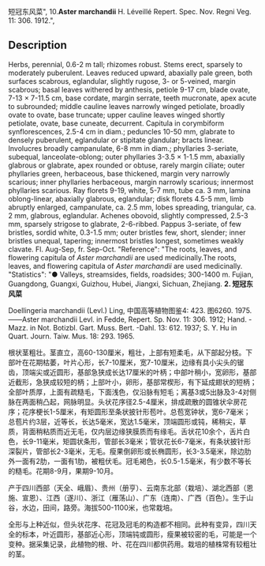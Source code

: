 短冠东风菜",
10.**Aster marchandii** H. Léveillé Repert. Spec. Nov. Regni Veg. 11: 306. 1912.",

## Description
Herbs, perennial, 0.6-2 m tall; rhizomes robust. Stems erect, sparsely to moderately puberulent. Leaves reduced upward, abaxially pale green, both surfaces scabrous, eglandular, slightly rugose, 3- or 5-veined, margin scabrous; basal leaves withered by anthesis, petiole 9-17 cm, blade ovate, 7-13 × 7-11.5 cm, base cordate, margin serrate, teeth mucronate, apex acute to subrounded; middle cauline leaves narrowly winged petiolate, broadly ovate to ovate, base truncate; upper cauline leaves winged shortly petiolate, ovate, base cuneate, decurrent. Capitula in corymbiform synflorescences, 2.5-4 cm in diam.; peduncles 10-50 mm, glabrate to densely puberulent, eglandular or stipitate glandular; bracts linear. Involucres broadly campanulate, 6-8 mm in diam.; phyllaries 3-seriate, subequal, lanceolate-oblong; outer phyllaries 3-3.5 × 1-1.5 mm, abaxially glabrous or glabrate, apex rounded or obtuse, rarely margin ciliate; outer phyllaries green, herbaceous, base thickened, margin very narrowly scarious; inner phyllaries herbaceous, margin narrowly scarious; innermost phyllaries scarious. Ray florets 9-19, white, 5-7 mm, tube ca. 3 mm, lamina oblong-linear, abaxially glabrous, eglandular; disk florets 4.5-5 mm, limb abruptly enlarged, campanulate, ca. 2.5 mm, lobes spreading, triangular, ca. 2 mm, glabrous, eglandular. Achenes obovoid, slightly compressed, 2.5-3 mm, sparsely strigose to glabrate, 2-6-ribbed. Pappus 3-seriate, of few bristles, sordid white, 0.3-1.5 mm; outer bristles few, short, slender; inner bristles unequal, tapering; innermost bristles longest, sometimes weakly clavate. Fl. Aug-Sep, fr. Sep-Oct.
  "Reference": "The roots, leaves, and flowering capitula of *Aster marchandii* are used medicinally.The roots, leaves, and flowering capitula of *Aster marchandii* are used medicinally.
  "Statistics": "● Valleys, streamsides, fields, roadsides; 300-1400 m. Fujian, Guangdong, Guangxi, Guizhou, Hubei, Jiangxi, Sichuan, Zhejiang.
**2. 短冠东风菜**

Doellingeria marchandii (Levl.) Ling, 中国高等植物图鉴4: 423. 图6260. 1975.——Aster marchandii Levl. in Fedde, Repert. Sp. Nov. 11: 306. 1912; Hand. -Mazz. in Not. Botizbl. Gart. Muss. Bert. -Dahl. 13: 612. 1937; S. Y. Hu in Quart. Journ. Taiw. Mus. 18: 293. 1965.

根状茎粗壮。茎直立，高60-130厘米，粗壮，上部有短柔毛，从下部起分枝。下部叶在花期枯萎，叶片心形，长7-10厘米，宽7-10厘米，边缘有具小尖头的锯齿，顶端尖或近圆形，基部急狭成长达17厘米的叶柄；中部叶稍小，宽卵形，基部近截形，急狭成较短的柄；上部叶小，卵形，基部常楔形，有下延成翅状的短柄；全部叶质厚，上面有疏糙毛，下面浅色，仅沿脉有短毛；离基3或5出脉及3-4对侧脉在两面稍凸起，网脉明显。头状花序径2.5-4厘米，排成疏散的圆锥状伞房花序；花序梗长1-5厘米，有矩圆形至条状披针形苞叶。总苞宽钟状，宽6-7毫米；总苞片约3层，近等长，长达5毫米，宽达1.5毫米，顶端圆形或钝，稀稍尖，草质，背面稍粘质而近无毛，仅内层边缘狭膜质而有缘毛。舌状花10余个，舌片白色，长9-11毫米，矩圆状条形，管部长3毫米；管状花长6-7毫米，有条状披针形深裂片，管部长2-3毫米，无毛。瘦果倒卵形或长椭圆形，长3-3.5毫米，除边肋外一面有2肋，一面有1肋，被粗伏毛。冠毛褐色，长0.5-1.5毫米，有少数不等长的糙毛。花期8-9月，果期9-10月。

产于四川西部（天全、峨眉）、贵州（册亨）、云南东北部（栽培）、湖北西部（恩施、宣恩）、江西（遂川）、浙江（雁荡山）、广东（连南）、广西（百色）。生于山谷，水边，田间，路旁。海拔500-1100米，也常栽培。

全形与上种近似，但头状花序、花冠及冠毛的构造都不相同。此种有变异，四川天全的标本，叶近圆形，基部近心形，顶端钝或圆形，瘦果被较密的毛，可能是一个变种。据采集记录，此植物的根、叶、花在四川都供药用。栽培的植株常有较粗壮的茎。
